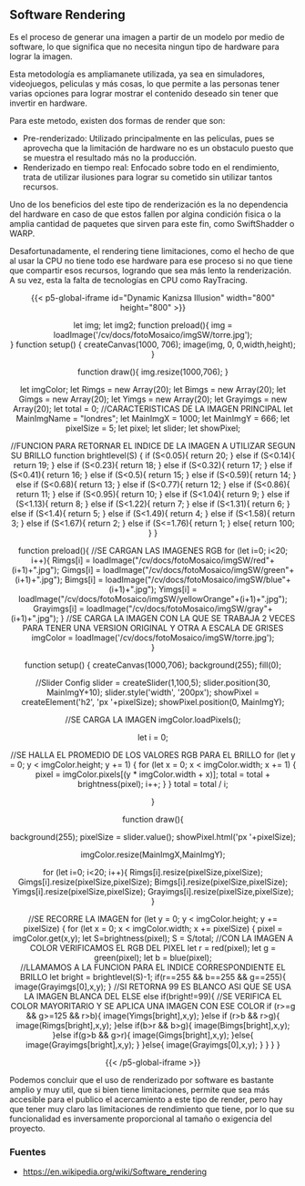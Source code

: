 ## **Software Rendering**
Es el proceso de generar una imagen a partir de un modelo por medio de software, lo que significa que no necesita ningun tipo de hardware para lograr la imagen.

Esta metodología es ampliamanete utilizada, ya sea en simuladores, videojuegos, peliculas y más cosas, lo que permite a las personas tener varias opciones para lograr mostrar el contenido deseado sin tener que invertir en hardware.

Para este metodo, existen dos formas de render que son:

- Pre-renderizado: Utilizado principalmente en las peliculas, pues se aprovecha que la limitación de hardware no es un obstaculo puesto que se muestra el resultado más no la producción.
- Renderizado en tiempo real: Enfocado sobre todo en el rendimiento, trata de utilizar ilusiones para lograr su cometido sin utilizar tantos recursos.

Uno de los beneficios del este tipo de renderización es la no dependencia del hardware en caso de que estos fallen por algina condición fisica o la amplia cantidad de paquetes que sirven para este fin, como SwiftShadder o WARP.

Desafortunadamente, el rendering tiene limitaciones, como el hecho de que al usar la CPU no tiene todo ese hardware para ese proceso si no que tiene que compartir esos recursos, logrando que sea más lento la renderización. A su vez, esta la falta de tecnologías en CPU como RayTracing.

<div align = "center">

{{< p5-global-iframe id="Dynamic Kanizsa Illusion" width="800" height="800" >}}

  let img;
 let img2;
 function preload(){
   img = loadImage('/cv/docs/fotoMosaico/imgSW/torre.jpg');   
}
 function setup() {
   createCanvas(1000, 706);
   image(img, 0, 0,width,height);
 }

function draw(){
   img.resize(1000,706);
}

let imgColor;
let Rimgs = new Array(20);
let Bimgs = new Array(20);
let Gimgs = new Array(20);
let Yimgs = new Array(20);
let Grayimgs = new Array(20);
let total = 0;
//CARACTERISTICAS DE LA IMAGEN PRINCIPAL
let MainImgName = "londres";
let MainImgX = 1000;
let MainImgY = 666;
let pixelSize = 5;
let pixel;
let slider;
let showPixel;

//FUNCION PARA RETORNAR EL INDICE DE LA IMAGEN A UTILIZAR SEGUN SU BRILLO
 function brightlevel(S) {
  if (S<0.05){
    return 20;
  }
  else if (S<0.14){
    return 19;
  }
  else if (S<0.23){
    return 18;
  }
  else if (S<0.32){
    return 17;
  }
  else if (S<0.41){
    return 16;
  }
  else if (S<0.5){
    return 15;
  }
  else if (S<0.59){
    return 14;
  }
  else if (S<0.68){
    return 13;
  }
  else if (S<0.77){
    return 12;
  }
  else if (S<0.86){
    return 11;
  }
  else if (S<0.95){
    return 10;
  }
  else if (S<1.04){
    return 9;
  }
  else if (S<1.13){
    return 8;
  }
  else if (S<1.22){
    return 7;
  }
  else if (S<1.31){
    return 6;
  }
  else if (S<1.4){
    return 5;
  }
  else if (S<1.49){
    return 4;
  }
  else if (S<1.58){
    return 3;
  }
  else if (S<1.67){
    return 2;
  }
  else if (S<=1.76){
    return 1;
  }
  else{
    return 100;
  }
}

function preload(){
  //SE CARGAN LAS IMAGENES RGB
  for (let i=0; i<20; i++){
    Rimgs[i] = loadImage("/cv/docs/fotoMosaico/imgSW/red"+(i+1)+".jpg");
    Gimgs[i] = loadImage("/cv/docs/fotoMosaico/imgSW/green"+(i+1)+".jpg");
    Bimgs[i] = loadImage("/cv/docs/fotoMosaico/imgSW/blue"+(i+1)+".jpg");
    Yimgs[i] = loadImage("/cv/docs/fotoMosaico/imgSW/yellowOrange"+(i+1)+".jpg");
    Grayimgs[i] = loadImage("/cv/docs/fotoMosaico/imgSW/gray"+(i+1)+".jpg");
  }
  //SE CARGA LA IMAGEN CON LA QUE SE TRABAJA 2 VECES PARA TENER UNA VERSION ORIGINAL Y OTRA A ESCALA DE GRISES
  imgColor = loadImage('/cv/docs/fotoMosaico/imgSW/torre.jpg');   
}
 
function setup() {
  createCanvas(1000,706);
  background(255);
  fill(0);

  //Slider Config
  slider = createSlider(1,100,5);
  slider.position(30, MainImgY+10);
  slider.style('width', '200px');
  showPixel = createElement('h2', 'px '+pixelSize);
  showPixel.position(0, MainImgY);
  
  //SE CARGA LA IMAGEN
  imgColor.loadPixels();
  
  let i = 0;
  
  //SE HALLA EL PROMEDIO DE LOS VALORES RGB PARA EL BRILLO
  for (let y = 0; y < imgColor.height; y += 1) {
    for (let x = 0; x < imgColor.width; x += 1) {
      pixel = imgColor.pixels[(y * imgColor.width + x)];
      total = total + brightness(pixel);
      i++;
    }
  }
  total = total / i;

}
  
function draw(){
  
  background(255);
  pixelSize = slider.value();
  showPixel.html('px '+pixelSize);

  imgColor.resize(MainImgX,MainImgY);
  
  for (let i=0; i<20; i++){
    Rimgs[i].resize(pixelSize,pixelSize);
    Gimgs[i].resize(pixelSize,pixelSize);
    Bimgs[i].resize(pixelSize,pixelSize);
    Yimgs[i].resize(pixelSize,pixelSize);
    Grayimgs[i].resize(pixelSize,pixelSize);
  }
  
 //SE RECORRE LA IMAGEN
  for (let y = 0; y < imgColor.height; y += pixelSize) {
    for (let x = 0; x < imgColor.width; x += pixelSize) {
        pixel = imgColor.get(x,y);
        let S=brightness(pixel);
        S = S/total;
        //CON LA IMAGEN A COLOR VERIFICAMOS EL RGB DEL PIXEL
        let r = red(pixel);
        let g = green(pixel);
        let b = blue(pixel);        
        //LLAMAMOS A LA FUNCION PARA EL INDICE CORRESPONDIENTE EL BRILLO
        let bright = brightlevel(S)-1;
        if(r==255 && b==255 && g==255){
         image(Grayimgs[0],x,y);
        }
        //SI RETORNA 99 ES BLANCO ASI QUE SE USA LA IMAGEN BLANCA DEL ELSE
        else if(bright!=99){
          //SE VERIFICA EL COLOR MAYORITARIO Y SE APLICA UNA IMAGEN CON ESE COLOR
          if (r>=g && g>=125 && r>b){
            image(Yimgs[bright],x,y);
          }else if (r>b && r>g){
            image(Rimgs[bright],x,y);
          }else if(b>r && b>g){
            image(Bimgs[bright],x,y);
          }else if(g>b && g>r){
            image(Gimgs[bright],x,y);
          }else{
            image(Grayimgs[bright],x,y);
          }
        }else{
          image(Grayimgs[0],x,y);
        }
    }
  }
}

{{< /p5-global-iframe >}}

</div>

Podemos concluir que el uso de renderizado por software es bastante amplio y muy util, que si bien tiene limitaciones, permite que sea más accesible para el publico el acercamiento a este tipo de render, pero hay que tener muy claro las limitaciones de rendimiento que tiene, por lo que su funcionalidad es inversamente proporcional al tamaño o exigencia del proyecto.

### **Fuentes**

- https://en.wikipedia.org/wiki/Software_rendering